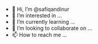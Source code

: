 - 👋 Hi, I’m @safiqandinur
- 👀 I’m interested in ...
- 🌱 I’m currently learning ...
- 💞️ I’m looking to collaborate on ...
- 📫 How to reach me ...

<!---
safiqandinur/safiqandinur is a ✨ special ✨ repository because its `README.md` (this file) appears on your GitHub profile.
You can click the Preview link to take a look at your changes.
--->
